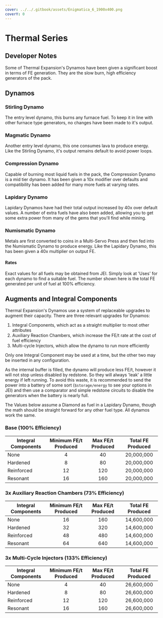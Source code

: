 ```yaml
---
cover: ../../.gitbook/assets/Enigmatica_6_1900x400.png
coverY: 0
---
```


# Thermal Series

## Developer Notes

Some of Thermal Expansion's Dynamos have been given a significant boost in terms of FE generation. They are the slow burn, high efficiency generators of the pack.

## Dynamos

### Stirling Dynamo

The entry level dynamo, this burns any furnace fuel. To keep it in line with other furnace type generators, no changes have been made to it's output.

### Magmatic Dynamo

Another entry level dynamo, this one consumes lava to produce energy. Like the Stirling Dynamo, it's output remains default to avoid power loops.

### Compression Dynamo

Capable of burning most liquid fuels in the pack, the Compression Dynamo is a mid tier dynamo. It has been given a 10x modifier over defaults and compatibility has been added for many more fuels at varying rates.

### Lapidary Dynamo

Lapidary Dynamos have had their total output increased by 40x over default values. A number of extra fuels have also been added, allowing you to get some extra power from many of the gems that you'll find while mining.

### Numismatic Dynamo

Metals are first converted to coins in a Multi-Servo Press and then fed into the Numismatic Dynamo to produce energy. Like the Lapidary Dynamo, this has been given a 40x multiplier on output FE.

#### Rates

Exact values for all fuels may be obtained from JEI. Simply look at 'Uses' for each dynamo to find a suitable fuel. The number shown here is the total FE generated per unit of fuel at 100% efficiency.

## Augments and Integral Components

Thermal Expansion's Dynamos use a system of replaceable upgrades to augment their capacity. There are three relevant upgrades for Dynamos:

1. Integral Components, which act as a straight multiplier to most other attributes
2. Auxiliary Reaction Chambers, which increase the FE/t rate at the cost of fuel efficiency
3. Multi-cycle Injectors, which allow the dynamo to run more efficiently

Only one Integral Component may be used at a time, but the other two may be inserted in any configuration.

As the internal buffer is filled, the dynamo will produce less FE/t, however it will not stop unless disabled by redstone. So they will always 'leak' a little energy if left running. To avoid this waste, it is recommended to send the power into a battery of some sort (`$storage/energy` to see your options in JEI) and then use a comparator and simple redstone circuits to disable the generators when the battery is nearly full.

The Values below assume a Diamond as fuel in a Lapidary Dynamo, though the math should be straight forward for any other fuel type. All dynamos work the same.

### Base (100% Efficiency)

| Integral Components | Minimum FE/t Produced | Max FE/t Produced | Total FE Produced |
| ------------------- | :-------------------: | :---------------: | :---------------: |
| None                |           4           |         40        |     20,000,000    |
| Hardened            |           8           |         80        |     20,000,000    |
| Reinforced          |           12          |        120        |     20,000,000    |
| Resonant            |           16          |        160        |     20,000,000    |

### 3x Auxiliary Reaction Chambers (73% Efficiency)

| Integral Components | Minimum FE/t Produced | Max FE/t Produced | Total FE Produced |
| ------------------- | :-------------------: | :---------------: | :---------------: |
| None                |           16          |        160        |     14,600,000    |
| Hardened            |           32          |        320        |     14,600,000    |
| Reinforced          |           48          |        480        |     14,600,000    |
| Resonant            |           64          |        640        |     14,600,000    |

### 3x Multi-Cycle Injectors (133% Efficiency)

| Integral Components | Minimum FE/t Produced | Max FE/t Produced | Total FE Produced |
| ------------------- | :-------------------: | :---------------: | :---------------: |
| None                |           4           |         40        |     26,600,000    |
| Hardened            |           8           |         80        |     26,600,000    |
| Reinforced          |           12          |        120        |     26,600,000    |
| Resonant            |           16          |        160        |     26,600,000    |

